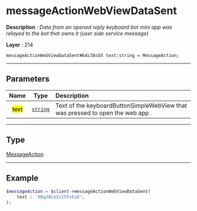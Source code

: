 # messageActionWebViewDataSent

**Description** : *Data from an opened reply keyboard bot mini app was relayed to the bot that owns it \(user side service message\)*

**Layer** : 214

```tl
messageActionWebViewDataSent#b4c38cb5 text:string = MessageAction;
```

---

## Parameters

| Name | Type | Description |
| :---: | :---: | :--- |
| <mark>text</mark> | [`string`](type/string) | Text of the keyboardButtonSimpleWebView that was pressed to open the web app |

---

## Type

[MessageAction](type/MessageAction)

---

## Example

```php
$messageAction = $client->messageActionWebViewDataSent(
	text : 'X8qJ0Ln2cICFvhiK',
);
```